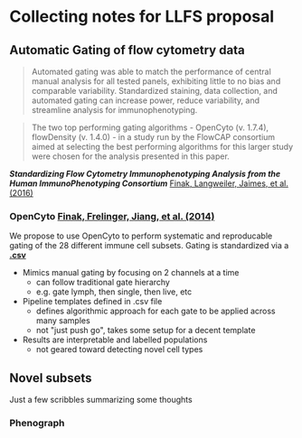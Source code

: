# Collecting notes for LLFS proposal



## Automatic Gating of flow cytometry data

>  Automated gating was able to match the performance of central manual analysis for all tested panels, exhibiting little to no bias and comparable variability. Standardized staining, data collection, and automated gating can increase power, reduce variability, and streamline analysis for immunophenotyping.

> The two top performing gating algorithms - OpenCyto (v. 1.7.4), flowDensity (v. 1.4.0) - in a study run by the FlowCAP consortium aimed at selecting the best performing algorithms for this larger study were chosen for the analysis presented in this paper. 

***Standardizing Flow Cytometry Immunophenotyping Analysis from the Human ImmunoPhenotyping Consortium***
<a name=cite-Finak_2016></a>[Finak, Langweiler, Jaimes, et al. (2016)](https://doi.org/10.1038%2Fsrep20686)

### OpenCyto <a name=cite-Finak_2014></a>[Finak, Frelinger, Jiang, et al. (2014)](https://doi.org/10.1371%2Fjournal.pcbi.1003806)

We propose to use OpenCyto to perform systematic and reproducable gating of the 28 different immune cell subsets. Gating is standardized via a **[.csv](https://github.com/PankratzLab/auto-fcs/blob/master/explore/openCyto/lymph.dev.b.csv)**



- Mimics manual gating by focusing on 2 channels at a time
    - can follow traditional gate hierarchy
    - e.g. gate lymph, then single, then live, etc
- Pipeline templates defined in .csv file
  - defines algorithmic approach for each gate to be applied across many samples
  - not "just push go", takes some setup for a decent template
- Results are interpretable and labelled populations 
  - not geared toward detecting novel cell types



## Novel subsets

Just a few scribbles summarizing some thoughts 


### Phenograph

